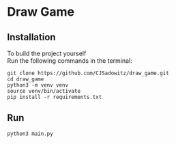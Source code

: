 # Draw Game
## Installation
To build the project yourself </br>
Run the following commands in the terminal: </br>
```
git clone https://github.com/CJSadowitz/draw_game.git
cd draw_game
python3 -m venv venv
source venv/bin/activate
pip install -r requirements.txt
```

## Run
`python3 main.py` </br>

